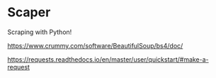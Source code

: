 # Scaper
Scraping with Python!

https://www.crummy.com/software/BeautifulSoup/bs4/doc/

https://requests.readthedocs.io/en/master/user/quickstart/#make-a-request

